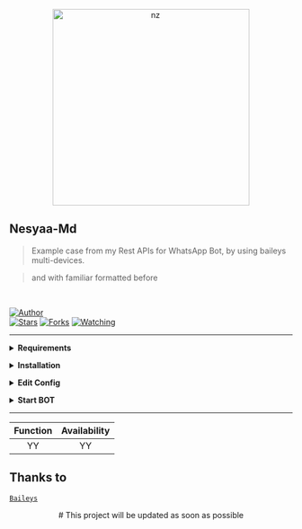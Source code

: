<p align="center">
<img src="https://c.tenor.com/5Beb0m1Ip9wAAAAC/waifu-anime.gif" alt="nz" width="350"/>
</p>

## Nesyaa-Md
> Example case from my Rest APIs for WhatsApp Bot,
> by using baileys multi-devices.

> and with familiar formatted before

</br>

<a href="https://github.com/zhwzein"><img title="Author" src="https://img.shields.io/badge/Author-Zhwzein-blue.svg?color=54aeff&style=for-the-badge&logo=github" /></a>  
<a href="https://github.com/zhwzein/Nesyaa-Md"><img title="Stars" src="https://img.shields.io/github/stars/zhwzein/Nesyaa-Md?color=54aeff&style=flat-square" /></a>
<a href="https://github.com/zhwzein/Nesyaa-Md/network/members"><img title="Forks" src="https://img.shields.io/github/forks/zhwzein/Nesyaa-Md?color=54aeff&style=flat-square" /></a>
<a href="https://github.com/zhwzein/Nesyaa-Md/watchers"><img title="Watching" src="https://img.shields.io/github/watchers/zhwzein/Nesyaa-Md?label=watchers&color=54aeff&style=flat-square" /></a> <br>

---

<!-- Requirements -->
<b><details><summary>Requirements</summary>
* Some Text Editor
* [Node JS](https://nodejs.org/en/)
* [Git](https://git-scm.com/downloads)
</b></details>

<!-- Installation -->
<b><details><summary>Installation</summary>
```bash
> git clone https://github.com/zhwzein/Nesyaa-Md
> cd Nesyaa-Md
> npm install
```
</b></details>

<!-- Edit -->
<b><details><summary>Edit Config</summary>
```bash
apikey = "YOURAPIKEY"
ownerNumber = ["62812XXXX"]
```
GET FREE APIKEY [HERE](https://zenzapi.xyz/)
</b></details>

<!-- Start -->
<b><details><summary>Start BOT</summary>
```bash
> npm start
```
SCAN THE QR USING YOUR WHATSAPP!
</b></details>

---

| Function |  Availability |
| :------: |  :----------: |
|   YY     |       YY      |


## Thanks to

  [`Baileys`](https://github.com/adiwajshing/Baileys)

<p align="center">
# This project will be updated as soon as possible
</p>
